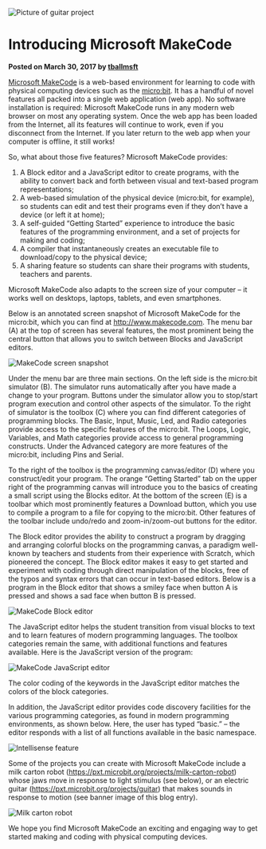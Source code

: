 ![Picture of guitar project](/static/blog/makecode-overview/guitar.jpg)

# Introducing Microsoft MakeCode

**Posted on March 30, 2017 by [tballmsft](https://github.com/tballmsft)**

[Microsoft MakeCode](http://www.makecode.com) is a web-based environment for learning to code with physical computing devices such as the [micro:bit](http://www.microbit.org). It has a handful of novel features all packed into a single web application (web app). No software installation is required: Microsoft MakeCode runs in any modern web browser on most any operating system. Once the web app has been loaded from the Internet, all its features will continue to work, even if you disconnect from the Internet. If you later return to the web app when your computer is offline, it still works!

So, what about those five features? Microsoft MakeCode provides:
1.	A Block editor and a JavaScript editor to create programs, with the ability to convert back and forth between visual and text-based program representations;
2.	A web-based simulation of the physical device (micro:bit, for example), so students can edit and test their programs even if they don’t have a device (or left it at home);
3.	A self-guided “Getting Started” experience to introduce the basic features of the programming environment, and a set of projects for making and coding;
4.	A compiler that instantaneously creates an executable file to download/copy to the physical device;
5.	A sharing feature so students can share their programs with students, teachers and parents.

Microsoft MakeCode also adapts to the screen size of your computer – it works well on desktops, laptops, tablets, and even smartphones.

Below is an annotated screen snapshot of Microsoft MakeCode for the micro:bit, which you can find at http://www.makecode.com.  The menu bar (A) at the top of screen has several features, the most prominent being the central button that allows you to switch between Blocks and JavaScript editors.  

![MakeCode screen snapshot](/static/blog/makecode-overview/annotatedMakeCode.jpg)

Under the menu bar are three main sections. On the left side is the micro:bit simulator (B). The simulator runs automatically after you have made a change to your program. Buttons under the simulator allow you to stop/start program execution and control other aspects of the simulator. To the right of simulator is the toolbox (C) where you can find different categories of programming blocks.  The Basic, Input, Music, Led, and Radio categories provide access to the specific features of the micro:bit. The Loops, Logic, Variables, and Math categories provide access to general programming constructs.   Under the Advanced category are more features of the micro:bit, including Pins and Serial.

To the right of the toolbox is the programming canvas/editor (D) where you construct/edit your program.  The orange “Getting Started” tab on the upper right of the programming canvas will introduce you to the basics of creating a small script using the Blocks editor. At the bottom of the screen (E) is a toolbar which most prominently features a Download button, which you use to compile a program to a file for copying to the micro:bit. Other features of the toolbar include undo/redo and zoom-in/zoom-out buttons for the editor.

The Block editor provides the ability to construct a program by dragging and arranging colorful blocks on the programming canvas, a paradigm well-known by teachers and students from their experience with Scratch, which pioneered the concept. The Block editor makes it easy to get started and experiment with coding through direct manipulation of the blocks, free of the typos and syntax errors that can occur in text-based editors.   Below is a program in the Block editor that shows a smiley face when button A is pressed and shows a sad face when button B is pressed. 

![MakeCode Block editor](/static/blog/makecode-overview/blockEditor.jpg)

The JavaScript editor helps the student transition from visual blocks to text and to learn features of modern programming languages.  The toolbox categories remain the same, with additional functions and features available. Here is the JavaScript version of the program:

![MakeCode JavaScript editor](/static/blog/makecode-overview/javascriptEditor.jpg)

The color coding of the keywords in the JavaScript editor matches the colors of the block categories. 

In addition, the JavaScript editor provides code discovery facilities for the various programming categories, as found in modern programming environments, as shown below.  Here, the user has typed “basic.” – the editor responds with a list of all functions available in the basic namespace. 

![Intellisense feature](/static/blog/makecode-overview/intellisenseEditor.jpg)

Some of the projects you can create with Microsoft MakeCode include a milk carton robot (https://pxt.microbit.org/projects/milk-carton-robot) whose jaws move in response to light stimulus (see below), or an electric guitar (https://pxt.microbit.org/projects/guitar) that makes sounds in response to motion (see banner image of this blog entry).

![Milk carton robot](/static/blog/makecode-overview/milkcartonRobot.jpg)

We hope you find Microsoft MakeCode an exciting and engaging way to get started making and coding with physical computing devices. 